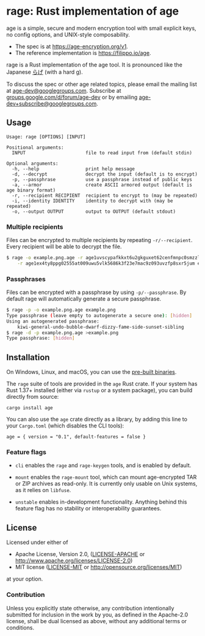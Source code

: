 # rage: Rust implementation of age

age is a simple, secure and modern encryption tool with small explicit keys, no
config options, and UNIX-style composability.

- The spec is at https://age-encryption.org/v1.
- The reference implementation is https://filippo.io/age.

rage is a Rust implementation of the age tool. It is pronounced like the Japanese
[らげ](https://translate.google.com/#view=home&op=translate&sl=ja&tl=en&text=%E3%82%89%E3%81%92)
(with a hard g).

To discuss the spec or other age related topics, please email the mailing list
at age-dev@googlegroups.com. Subscribe at
[groups.google.com/d/forum/age-dev](https://groups.google.com/d/forum/age-dev)
or by emailing age-dev+subscribe@googlegroups.com.

## Usage

```
Usage: rage [OPTIONS] [INPUT]

Positional arguments:
  INPUT                      file to read input from (default stdin)

Optional arguments:
  -h, --help                 print help message
  -d, --decrypt              decrypt the input (default is to encrypt)
  -p, --passphrase           use a passphrase instead of public keys
  -a, --armor                create ASCII armored output (default is age binary format)
  -r, --recipient RECIPIENT  recipient to encrypt to (may be repeated)
  -i, --identity IDENTITY    identity to decrypt with (may be repeated)
  -o, --output OUTPUT        output to OUTPUT (default stdout)
```

### Multiple recipients

Files can be encrypted to multiple recipients by repeating `-r/--recipient`.
Every recipient will be able to decrypt the file.

```bash
$ rage -o example.png.age -r age1uvscypafkkxt6u2gkguxet62cenfmnpc0smzzlyun0lzszfatawq4kvf2u \
    -r age1ex4ty8ppg02555at009uwu5vlk5686k3f23e7mac9z093uvzfp8sxr5jum example.png
```

### Passphrases

Files can be encrypted with a passphrase by using `-p/--passphrase`. By default
rage will automatically generate a secure passphrase.

```bash
$ rage -p -o example.png.age example.png
Type passphrase (leave empty to autogenerate a secure one): [hidden]
Using an autogenerated passphrase:
    kiwi-general-undo-bubble-dwarf-dizzy-fame-side-sunset-sibling
$ rage -d -p example.png.age >example.png
Type passphrase: [hidden]
```

## Installation

On Windows, Linux, and macOS, you can use the
[pre-built binaries](https://github.com/str4d/rage/releases).

The `rage` suite of tools are provided in the `age` Rust crate. If your system
has Rust 1.37+ installed (either via `rustup` or a system package), you can
build directly from source:

```
cargo install age
```

You can also use the `age` crate directly as a library, by adding this line to
your `Cargo.toml` (which disables the CLI tools):

```
age = { version = "0.1", default-features = false }
```

### Feature flags

- `cli` enables the `rage` and `rage-keygen` tools, and is enabled by default.

- `mount` enables the `rage-mount` tool, which can mount age-encrypted TAR or
  ZIP archives as read-only. It is currently only usable on Unix systems, as it
  relies on `libfuse`.

- `unstable` enables in-development functionality. Anything behind this feature
  flag has no stability or interoperability guarantees.

## License

Licensed under either of

 * Apache License, Version 2.0, ([LICENSE-APACHE](LICENSE-APACHE) or
   http://www.apache.org/licenses/LICENSE-2.0)
 * MIT license ([LICENSE-MIT](LICENSE-MIT) or http://opensource.org/licenses/MIT)

at your option.

### Contribution

Unless you explicitly state otherwise, any contribution intentionally
submitted for inclusion in the work by you, as defined in the Apache-2.0
license, shall be dual licensed as above, without any additional terms or
conditions.

